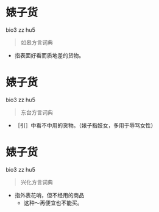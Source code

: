 # 婊子货
bio3 zz hu5
> 如皋方言词典
- 指表面好看而质地差的货物。

# 婊子货
bio3 zz hu5
> 东台方言词典
- ［引］中看不中用的货物。（婊子指妓女，多用于辱骂女性）

# 婊子货
bio3 zz hu5
> 兴化方言词典
- 指外表花哨，但不经用的商品
  - 这种～再便宜也不能买。
